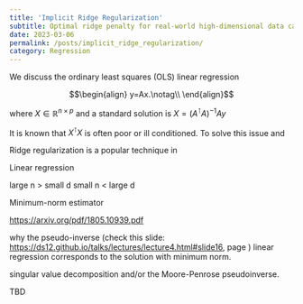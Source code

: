 ```yaml
---
title: 'Implicit Ridge Regularization'
subtitle: Optimal ridge penalty for real-world high-dimensional data can be zero or negative
date: 2023-03-06
permalink: /posts/implicit_ridge_regularization/
category: Regression
---
```



We discuss the ordinary least squares (OLS) linear regression

$$\begin{align}
  y=Ax.\notag\\
\end{align}$$

where $X\in \mathbb{R}^{n\times p}$ and a standard solution is $X=(A^\intercal A)^{-1} Ay$

It is known that $X^\intercal X$ is often poor or ill conditioned. To solve this issue and 


Ridge regularization is a popular technique in 

Linear regression

large n > small d
small n < large d

Minimum-norm estimator 

https://arxiv.org/pdf/1805.10939.pdf

why the pseudo-inverse (check this slide: https://ds12.github.io/talks/lectures/lecture4.html#slide16, page ) linear regression corresponds to the solution with minimum norm.


singular value decomposition and/or the Moore-Penrose pseudoinverse.


TBD
